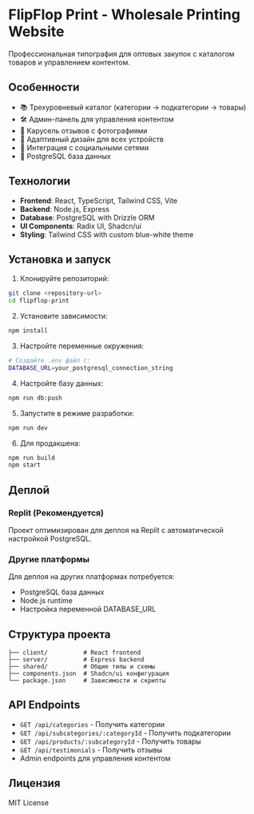 # FlipFlop Print - Wholesale Printing Website

Профессиональная типография для оптовых закупок с каталогом товаров и управлением контентом.

## Особенности

- 📚 Трехуровневый каталог (категории → подкатегории → товары)
- 🛠️ Админ-панель для управления контентом
- 📸 Карусель отзывов с фотографиями
- 📱 Адаптивный дизайн для всех устройств
- 🔗 Интеграция с социальными сетями
- 💾 PostgreSQL база данных

## Технологии

- **Frontend**: React, TypeScript, Tailwind CSS, Vite
- **Backend**: Node.js, Express
- **Database**: PostgreSQL with Drizzle ORM
- **UI Components**: Radix UI, Shadcn/ui
- **Styling**: Tailwind CSS with custom blue-white theme

## Установка и запуск

1. Клонируйте репозиторий:
```bash
git clone <repository-url>
cd flipflop-print
```

2. Установите зависимости:
```bash
npm install
```

3. Настройте переменные окружения:
```bash
# Создайте .env файл с:
DATABASE_URL=your_postgresql_connection_string
```

4. Настройте базу данных:
```bash
npm run db:push
```

5. Запустите в режиме разработки:
```bash
npm run dev
```

6. Для продакшена:
```bash
npm run build
npm start
```

## Деплой

### Replit (Рекомендуется)
Проект оптимизирован для деплоя на Replit с автоматической настройкой PostgreSQL.

### Другие платформы
Для деплоя на других платформах потребуется:
- PostgreSQL база данных
- Node.js runtime
- Настройка переменной DATABASE_URL

## Структура проекта

```
├── client/          # React frontend
├── server/          # Express backend
├── shared/          # Общие типы и схемы
├── components.json  # Shadcn/ui конфигурация
└── package.json     # Зависимости и скрипты
```

## API Endpoints

- `GET /api/categories` - Получить категории
- `GET /api/subcategories/:categoryId` - Получить подкатегории
- `GET /api/products/:subcategoryId` - Получить товары
- `GET /api/testimonials` - Получить отзывы
- Admin endpoints для управления контентом

## Лицензия

MIT License